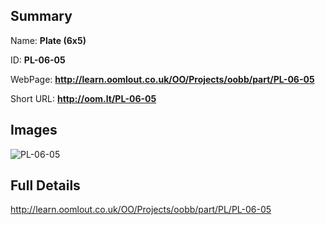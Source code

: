 

## Summary
 
Name: __Plate (6x5)__

ID: __PL-06-05__

WebPage: __http://learn.oomlout.co.uk/OO/Projects/oobb/part/PL-06-05__

Short URL: __http://oom.lt/PL-06-05__


## Images
![PL-06-05](http://oomlout.com/oomlout-OOBB/part/PL/PL-06-05/OOBB-PL-06-05_420.png)




## Full Details

 http://learn.oomlout.co.uk/OO/Projects/oobb/part/PL/PL-06-05

